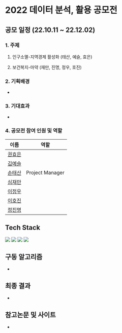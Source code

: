 # 2022 데이터 분석, 활용 공모전 
## 공모 일정 (22.10.11 ~ 22.12.02)

### 1. 주제 
  1. 인구소멸-지역경제 활성화 (태산, 예슬, 효은)
  
  3. 보건복지-마약 (재만, 진명, 정우, 호진)

### 2. 기획배경
*

### 3. 기대효과
*

### 4. 공모전 참여 인원 및 역할 
|                이름                 |              역할              |
| :-------------------------------:  | :----------------------------: |
|  [권효은](https://github.com/)      |                                |
|  [김예슬](https://github.com/)      |                                |
|  [손태산](https://github.com/)      |         Project Manager        |
|  [심재만](https://github.com/)      |                                |
|  [이정우](https://github.com/)      |                                |
|  [이호진](https://github.com/)      |                                |
|  [정진명](https://github.com/)      |                                |

## Tech Stack
<div align=left> 
 <img src="https://img.shields.io/badge/python-3776AB?style=for-the-badge&logo=python&logoColor=white"> 
 <img src="https://img.shields.io/badge/mysql-4479A1?style=for-the-badge&logo=mysql&logoColor=white"> 
 <img src="https://img.shields.io/badge/github-181717?style=for-the-badge&logo=github&logoColor=white">
 <img src="https://img.shields.io/badge/git-F05032?style=for-the-badge&logo=git&logoColor=white">
 
## 구동 알고리즘 
* 

## 최종 결과
*

## 참고논문 및 사이트
*
